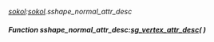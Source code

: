 _[sokol](../../modules/sokol/sokol-module.md):[sokol](../../modules/sokol/sokol-module.md).sshape\_normal\_attr\_desc_
##### Function sshape\_normal\_attr\_desc:[sg_vertex_attr_desc](../../modules/sokol/sokol-sg_vertex_attr_desc.md)(  )
